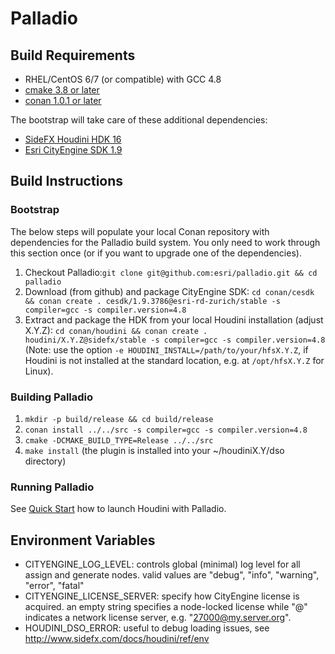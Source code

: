 # Palladio

## Build Requirements
- RHEL/CentOS 6/7 (or compatible) with GCC 4.8
- [cmake 3.8 or later](https://cmake.org/download)
- [conan 1.0.1 or later](https://www.conan.io/downloads)

The bootstrap will take care of these additional dependencies: 
- [SideFX Houdini HDK 16](https://sidefx.com/download)
- [Esri CityEngine SDK 1.9](https://github.com/Esri/esri-cityengine-sdk)

## Build Instructions

### Bootstrap
The below steps will populate your local Conan repository with dependencies for the Palladio build system. You only need to work through this section once (or if you want to upgrade one of the dependencies). 
1. Checkout Palladio:```git clone git@github.com:esri/palladio.git && cd palladio```
1. Download (from github) and package CityEngine SDK: ```cd conan/cesdk && conan create . cesdk/1.9.3786@esri-rd-zurich/stable -s compiler=gcc -s compiler.version=4.8```
1. Extract and package the HDK from your local Houdini installation (adjust X.Y.Z): ```cd conan/houdini && conan create . houdini/X.Y.Z@sidefx/stable -s compiler=gcc -s compiler.version=4.8``` (Note: use the option ``-e HOUDINI_INSTALL=/path/to/your/hfsX.Y.Z``, if Houdini is not installed at the standard location, e.g. at ``/opt/hfsX.Y.Z`` for Linux).

### Building Palladio
1. ```mkdir -p build/release && cd build/release```
1. ```conan install ../../src -s compiler=gcc -s compiler.version=4.8```
1. ```cmake -DCMAKE_BUILD_TYPE=Release ../../src```
1. ```make install``` (the plugin is installed into your ~/houdiniX.Y/dso directory)

### Running Palladio
See [Quick Start](usage.md) how to launch Houdini with Palladio.

## Environment Variables

- CITYENGINE_LOG_LEVEL: controls global (minimal) log level for all assign and generate nodes. valid values are "debug", "info", "warning", "error", "fatal"
- CITYENGINE_LICENSE_SERVER: specify how CityEngine license is acquired. an empty string specifies a node-locked license while "<port>@<host>" indicates a network license server, e.g. "27000@my.server.org".
- HOUDINI_DSO_ERROR: useful to debug loading issues, see http://www.sidefx.com/docs/houdini/ref/env